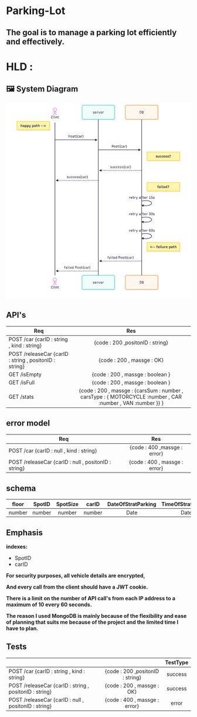 # Parking-Lot

## The goal is to manage a parking lot efficiently and effectively.

# HLD :
## 🖼️ System Diagram
![This is an alt text.](/diagram.png "This is a sample image.")
<!-- ###### This is a Heading h6 -->

## API's

| Req  | Res|
| ------------- |:-------------:|
|POST /car    {carID : string , kind : string} | {code : 200 ,positonID : string}     |
| POST /releaseCar    {carID : string , positonID : string}   | {code : 200 , massge : OK}     |
|GET /isEmpty      | {code : 200 , massge : boolean }    |
|GET /isFull      | {code : 200 , massge : boolean   }  |
|GET /stats      | {code : 200 , massge : {carsSum : number , carsType : { MOTORCYCLE :number , CAR :number , VAN :number }}  }  |

## error model
| Req  | Res|
| ------------- |:-------------:|
|POST /car    {carID : null , kind : string} | {code : 400 ,massge : error}     |
| POST /releaseCar    {carID : null , positonID : string}   | {code : 400 , massge : error}     |

## schema
| floor  | SpotID |SpotSize | carID| DateOfStratParking | TimeOfStratParking |
| ------------- |:-------------:|:-------------:| :-------------:|:-------------:| :-------------:|
| number|   number  | number| number |Date | Date



## Emphasis

**indexes:**  
* SpotID 
* carID

**For security purposes, all vehicle details are encrypted,**  

__And every call from the client should have a JWT cookie.__

__There is a limit on the number of API call's from each IP address to a maximum of 10 every 60 seconds.__

__The reason I used MongoDB is mainly because of the flexibility and ease of planning that suits me because of the project and the limited time I have to plan.__

## Tests
|   | | TestType|
| ------------- |:-------------:|:-------------:|
|POST /car    {carID : string , kind : string} | {code : 200 ,positonID : string}     | success
| POST /releaseCar    {carID : string , positonID : string}   | {code : 200 , massge : OK}     | success 
| POST /releaseCar    {carID : null , positonID : string}   | {code : 400 , massge : error}     | error